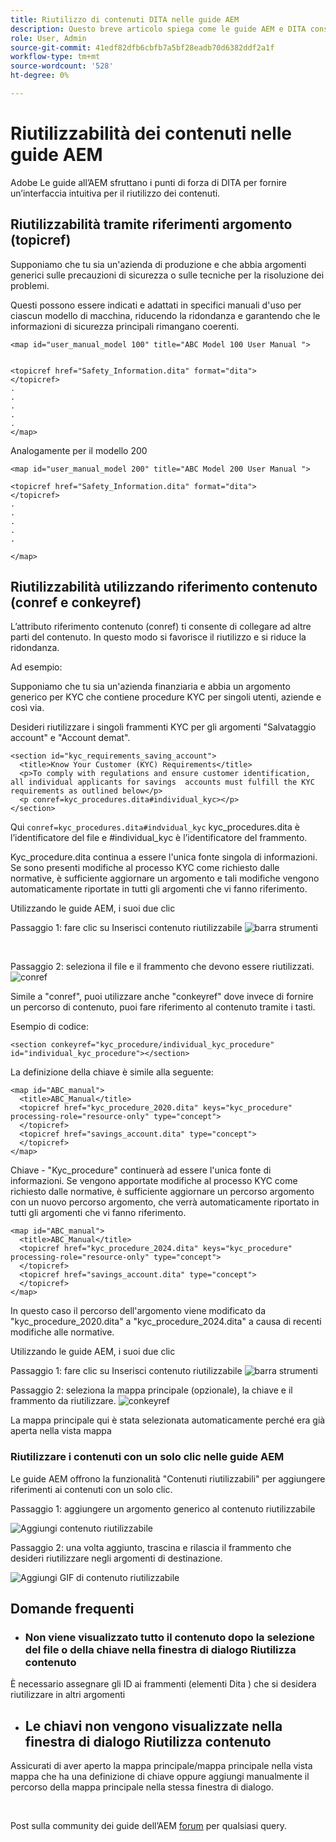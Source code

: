 ```yaml
---
title: Riutilizzo di contenuti DITA nelle guide AEM
description: Questo breve articolo spiega come le guide AEM e DITA consentono di risparmiare tempo e fatica quando si utilizza la riutilizzabilità dei contenuti
role: User, Admin
source-git-commit: 41edf82dfb6cbfb7a5bf28eadb70d6382ddf2a1f
workflow-type: tm+mt
source-wordcount: '528'
ht-degree: 0%

---
```


# Riutilizzabilità dei contenuti nelle guide AEM

Adobe Le guide all’AEM sfruttano i punti di forza di DITA per fornire un’interfaccia intuitiva per il riutilizzo dei contenuti.

## Riutilizzabilità tramite riferimenti argomento (topicref)



Supponiamo che tu sia un&#39;azienda di produzione e che abbia argomenti generici sulle precauzioni di sicurezza o sulle tecniche per la risoluzione dei problemi.

Questi possono essere indicati e adattati in specifici manuali d&#39;uso per ciascun modello di macchina, riducendo la ridondanza e garantendo che le informazioni di sicurezza principali rimangano coerenti.

```
<map id="user_manual_model 100" title="ABC Model 100 User Manual ">


<topicref href="Safety_Information.dita" format="dita">
</topicref>
.
.
.
.
.
</map>
```


Analogamente per il modello 200

```
<map id="user_manual_model 200" title="ABC Model 200 User Manual ">

<topicref href="Safety_Information.dita" format="dita">
</topicref>
.
.
.
.
.
  
</map>
```

## Riutilizzabilità utilizzando riferimento contenuto (conref e conkeyref)

L’attributo riferimento contenuto (conref) ti consente di collegare ad altre parti del contenuto. In questo modo si favorisce il riutilizzo e si riduce la ridondanza.

Ad esempio:

Supponiamo che tu sia un&#39;azienda finanziaria e abbia un argomento generico per KYC che contiene procedure KYC per singoli utenti, aziende e così via.

Desideri riutilizzare i singoli frammenti KYC per gli argomenti &quot;Salvataggio account&quot; e &quot;Account demat&quot;.

```
<section id="kyc_requirements_saving_account">
  <title>Know Your Customer (KYC) Requirements</title>
  <p>To comply with regulations and ensure customer identification, all individual applicants for savings  accounts must fulfill the KYC requirements as outlined below</p>
  <p conref=kyc_procedures.dita#individual_kyc></p>
</section>
```

Qui `conref=kyc_procedures.dita#indvidual_kyc` kyc_procedures.dita è l’identificatore del file e #individual_kyc è l’identificatore del frammento.

Kyc_procedure.dita continua a essere l&#39;unica fonte singola di informazioni. Se sono presenti modifiche al processo KYC come richiesto dalle normative, è sufficiente aggiornare un argomento e tali modifiche vengono automaticamente riportate in tutti gli argomenti che vi fanno riferimento.

Utilizzando le guide AEM, i suoi due clic

Passaggio 1: fare clic su Inserisci contenuto riutilizzabile
![barra strumenti](../../assets/publishing/content-reusability_image1.png)

<br>

Passaggio 2: seleziona il file e il frammento che devono essere riutilizzati.
![conref](../../assets/publishing/content-reusability_image2.png)

Simile a &quot;conref&quot;, puoi utilizzare anche &quot;conkeyref&quot; dove invece di fornire un percorso di contenuto, puoi fare riferimento al contenuto tramite i tasti.

Esempio di codice:

```
<section conkeyref="kyc_procedure/individual_kyc_procedure" id="individual_kyc_procedure"></section>
```

La definizione della chiave è simile alla seguente:

```
<map id="ABC_manual">
  <title>ABC_Manual</title>
  <topicref href="kyc_procedure_2020.dita" keys="kyc_procedure" processing-role="resource-only" type="concept">
  </topicref>
  <topicref href="savings_account.dita" type="concept">
  </topicref>
</map>
```

Chiave - &quot;Kyc_procedure&quot; continuerà ad essere l&#39;unica fonte di informazioni. Se vengono apportate modifiche al processo KYC come richiesto dalle normative, è sufficiente aggiornare un percorso argomento con un nuovo percorso argomento, che verrà automaticamente riportato in tutti gli argomenti che vi fanno riferimento.

```
<map id="ABC_manual">
  <title>ABC_Manual</title>
  <topicref href="kyc_procedure_2024.dita" keys="kyc_procedure" processing-role="resource-only" type="concept">
  </topicref>
  <topicref href="savings_account.dita" type="concept">
  </topicref>
</map>
```

In questo caso il percorso dell&#39;argomento viene modificato da &quot;kyc_procedure_2020.dita&quot; a &quot;kyc_procedure_2024.dita&quot; a causa di recenti modifiche alle normative.

Utilizzando le guide AEM, i suoi due clic

Passaggio 1: fare clic su Inserisci contenuto riutilizzabile
![barra strumenti](../../assets/publishing/content-reusability_image1.png)

Passaggio 2: seleziona la mappa principale (opzionale), la chiave e il frammento da riutilizzare.
![conkeyref](../../assets/publishing/content-reusability_image3.png)

La mappa principale qui è stata selezionata automaticamente perché era già aperta nella vista mappa


### Riutilizzare i contenuti con un solo clic nelle guide AEM

Le guide AEM offrono la funzionalità &quot;Contenuti riutilizzabili&quot; per aggiungere riferimenti ai contenuti con un solo clic.

Passaggio 1: aggiungere un argomento generico al contenuto riutilizzabile

![Aggiungi contenuto riutilizzabile](../../assets/publishing/content-reusability_image4.png)

Passaggio 2: una volta aggiunto, trascina e rilascia il frammento che desideri riutilizzare negli argomenti di destinazione.

![Aggiungi GIF di contenuto riutilizzabile](../../assets/publishing/content-reusability_image5.gif)



## Domande frequenti

- ### Non viene visualizzato tutto il contenuto dopo la selezione del file o della chiave nella finestra di dialogo Riutilizza contenuto

È necessario assegnare gli ID ai frammenti (elementi Dita ) che si desidera riutilizzare in altri argomenti

- ## Le chiavi non vengono visualizzate nella finestra di dialogo Riutilizza contenuto

Assicurati di aver aperto la mappa principale/mappa principale nella vista mappa che ha una definizione di chiave oppure aggiungi manualmente il percorso della mappa principale nella stessa finestra di dialogo.


<br>


Post sulla community dei guide dell’AEM [forum](https://experienceleaguecommunities.adobe.com/t5/experience-manager-guides/ct-p/aem-xml-documentation) per qualsiasi query.


